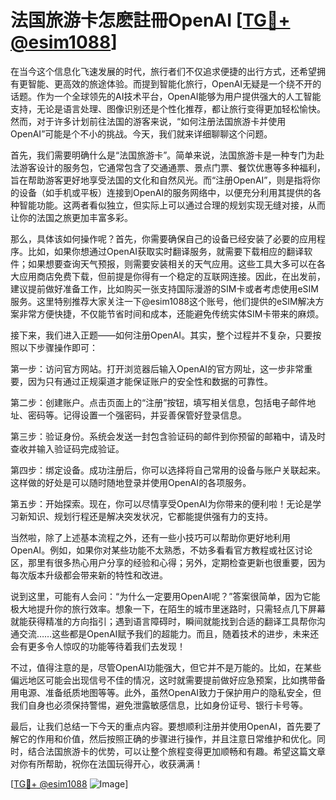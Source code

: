 # 法国旅游卡怎麽註冊OpenAI [[TG💪+ @esim1088](https://t.me/s/esim1088)]

在当今这个信息化飞速发展的时代，旅行者们不仅追求便捷的出行方式，还希望拥有更智能、更高效的旅途体验。而提到智能化旅行，OpenAI无疑是一个绕不开的话题。作为一个全球领先的AI技术平台，OpenAI能够为用户提供强大的人工智能支持，无论是语言处理、图像识别还是个性化推荐，都让旅行变得更加轻松愉快。然而，对于许多计划前往法国的游客来说，“如何注册法国旅游卡并使用OpenAI”可能是个不小的挑战。今天，我们就来详细聊聊这个问题。

首先，我们需要明确什么是“法国旅游卡”。简单来说，法国旅游卡是一种专门为赴法游客设计的服务包，它通常包含了交通通票、景点门票、餐饮优惠等多种福利，旨在帮助游客更好地享受法国的文化和自然风光。而“注册OpenAI”，则是指将你的设备（如手机或平板）连接到OpenAI的服务网络中，以便充分利用其提供的各种智能功能。这两者看似独立，但实际上可以通过合理的规划实现无缝对接，从而让你的法国之旅更加丰富多彩。

那么，具体该如何操作呢？首先，你需要确保自己的设备已经安装了必要的应用程序。比如，如果你想通过OpenAI获取实时翻译服务，就需要下载相应的翻译软件；如果想要查询天气预报，则需要安装相关的天气应用。这些工具大多可以在各大应用商店免费下载，但前提是你得有一个稳定的互联网连接。因此，在出发前，建议提前做好准备工作，比如购买一张支持国际漫游的SIM卡或者考虑使用eSIM服务。这里特别推荐大家关注一下@esim1088这个账号，他们提供的eSIM解决方案非常方便快捷，不仅能节省时间和成本，还能避免传统实体SIM卡带来的麻烦。

接下来，我们进入正题——如何注册OpenAI。其实，整个过程并不复杂，只要按照以下步骤操作即可：

第一步：访问官方网站。打开浏览器后输入OpenAI的官方网址，这一步非常重要，因为只有通过正规渠道才能保证账户的安全性和数据的可靠性。

第二步：创建账户。点击页面上的“注册”按钮，填写相关信息，包括电子邮件地址、密码等。记得设置一个强密码，并妥善保管好登录信息。

第三步：验证身份。系统会发送一封包含验证码的邮件到你预留的邮箱中，请及时查收并输入验证码完成验证。

第四步：绑定设备。成功注册后，你可以选择将自己常用的设备与账户关联起来。这样做的好处是可以随时随地登录并使用OpenAI的各项服务。

第五步：开始探索。现在，你可以尽情享受OpenAI为你带来的便利啦！无论是学习新知识、规划行程还是解决突发状况，它都能提供强有力的支持。

当然啦，除了上述基本流程之外，还有一些小技巧可以帮助你更好地利用OpenAI。例如，如果你对某些功能不太熟悉，不妨多看看官方教程或社区讨论区，那里有很多热心用户分享的经验和心得；另外，定期检查更新也很重要，因为每次版本升级都会带来新的特性和改进。

说到这里，可能有人会问：“为什么一定要用OpenAI呢？”答案很简单，因为它能极大地提升你的旅行效率。想象一下，在陌生的城市里迷路时，只需轻点几下屏幕就能获得精准的方向指引；遇到语言障碍时，瞬间就能找到合适的翻译工具帮你沟通交流……这些都是OpenAI赋予我们的超能力。而且，随着技术的进步，未来还会有更多令人惊叹的功能等待着我们去发现！

不过，值得注意的是，尽管OpenAI功能强大，但它并不是万能的。比如，在某些偏远地区可能会出现信号不佳的情况，这时就需要提前做好应急预案，比如携带备用电源、准备纸质地图等等。此外，虽然OpenAI致力于保护用户的隐私安全，但我们自身也必须保持警惕，避免泄露敏感信息，比如身份证号、银行卡号等。

最后，让我们总结一下今天的重点内容。要想顺利注册并使用OpenAI，首先要了解它的作用和价值，然后按照正确的步骤进行操作，并且注意日常维护和优化。同时，结合法国旅游卡的优势，可以让整个旅程变得更加顺畅和有趣。希望这篇文章对你有所帮助，祝你在法国玩得开心，收获满满！

[[TG💪+ @esim1088](https://t.me/s/esim1088) ![Image](https://i.postimg.cc/4NQfJmqS/Snipaste-2025-05-13-00-14-12.png)]